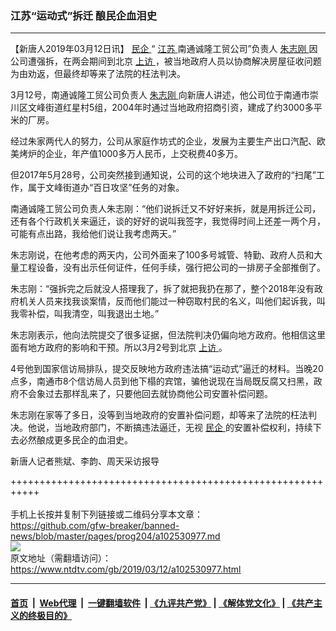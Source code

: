 ### 江苏“运动式”拆迁 酿民企血泪史
------------------------

<div class="post_content" itemprop="articleBody">
 <p>
  【新唐人2019年03月12日讯】
  <a href="https://www.ntdtv.com/gb/民企.htm">
   民企
  </a>
  “
  <a href="https://www.ntdtv.com/gb/江苏.htm">
   江苏
  </a>
  南通诚隆工贸公司”负责人
  <a href="https://www.ntdtv.com/gb/朱志刚.htm">
   朱志刚
  </a>
  因公司遭强拆，在两会期间到北京
  <a href="https://www.ntdtv.com/gb/上访.htm">
   上访
  </a>
  ，被当地政府人员以协商解决房屋征收问题为由劝返，但最终却等来了法院的枉法判决。
 </p>
 <p>
  3月12号，南通诚隆工贸公司负责人
  <a href="https://www.ntdtv.com/gb/朱志刚.htm">
   朱志刚
  </a>
  向新唐人讲述，他公司位于南通市崇川区文峰街道红星村5组，2004年时通过当地政府招商引资，建成了约3000多平米的厂房。
 </p>
 <p>
  经过朱家两代人的努力，公司从家庭作坊式的企业，发展为主要生产出口汽配、欧美烤炉的企业，年产值1000多万人民币，上交税费40多万。
 </p>
 <p>
  但2017年5月28号，公司突然接到通知说，公司的这个地块进入了政府的“扫尾”工作，属于文峰街道办“百日攻坚”任务的对象。
 </p>
 <p>
  南通诚隆工贸公司负责人朱志刚：“他们说拆迁又不好好来拆，就是用拆迁公司，还有各个行政机关来逼迁，谈的好好的说叫我签字，我觉得时间上还差一两个月，可能有点出路，我给他们说让我考虑两天。”
 </p>
 <p>
  朱志刚说，在他考虑的两天内，公司外面来了100多号城管、特勤、政府人员和大量工程设备，没有出示任何证件，任何手续，强行把公司的一排房子全部推倒了。
 </p>
 <p>
  朱志刚：“强拆完之后就没人搭理我了，拆了就把我扔在那了，整个2018年没有政府机关人员来找我谈案情，反而他们能过一种窃取村民的名义，叫他们起诉我，叫我零补偿，叫我清空，叫我退出土地。”
 </p>
 <p>
  朱志刚表示，他向法院提交了很多证据，但法院判决仍偏向地方政府。他相信这里面有地方政府的影响和干预。所以3月2号到北京
  <a href="https://www.ntdtv.com/gb/上访.htm">
   上访
  </a>
  。
 </p>
 <p>
  4号他到国家信访局排队，提交反映地方政府违法搞“运动式”逼迁的材料。当晚20点多，南通市8个信访局人员到他下榻的宾馆，骗他说现在当局既反腐又扫黑，政府不会象过去那样乱来了，只要他回去就协商他公司安置补偿问题。
 </p>
 <p>
  朱志刚在家等了多日，没等到当地政府的安置补偿问题，却等来了法院的枉法判决。他说，当地政府部门，不断搞违法逼迁，无视
  <a href="https://www.ntdtv.com/gb/民企.htm">
   民企
  </a>
  的安置补偿权利，持续下去必然酿成更多民企的血泪史。
 </p>
 <p>
  新唐人记者熊斌、李韵、周天采访报导
 </p>
 <p>
 </p>
 <div class="single_ad">
 </div>
</div>

+++++++++++++++++++++++++++++++++++++++++++++++++++++++++++<br/><br/>
手机上长按并复制下列链接或二维码分享本文章：<br/>
https://github.com/gfw-breaker/banned-news/blob/master/pages/prog204/a102530977.md <br/>
<a href='https://github.com/gfw-breaker/banned-news/blob/master/pages/prog204/a102530977.md'><img src='https://github.com/gfw-breaker/banned-news/blob/master/pages/prog204/a102530977.md.png'/></a> <br/>
原文地址（需翻墙访问）：https://www.ntdtv.com/gb/2019/03/12/a102530977.html


------------------------
#### [首页](https://github.com/gfw-breaker/banned-news/blob/master/README.md) &nbsp;|&nbsp; [Web代理](https://github.com/labour-camp/helloworld) &nbsp;|&nbsp; [一键翻墙软件](https://github.com/gfw-breaker/nogfw/blob/master/README.md) &nbsp;| [《九评共产党》](https://github.com/gfw-breaker/9ping.md/blob/master/README.md#九评之一评共产党是什么) | [《解体党文化》](https://github.com/gfw-breaker/jtdwh.md/blob/master/README.md) | [《共产主义的终极目的》](https://github.com/gfw-breaker/gczydzjmd.md/blob/master/README.md)

